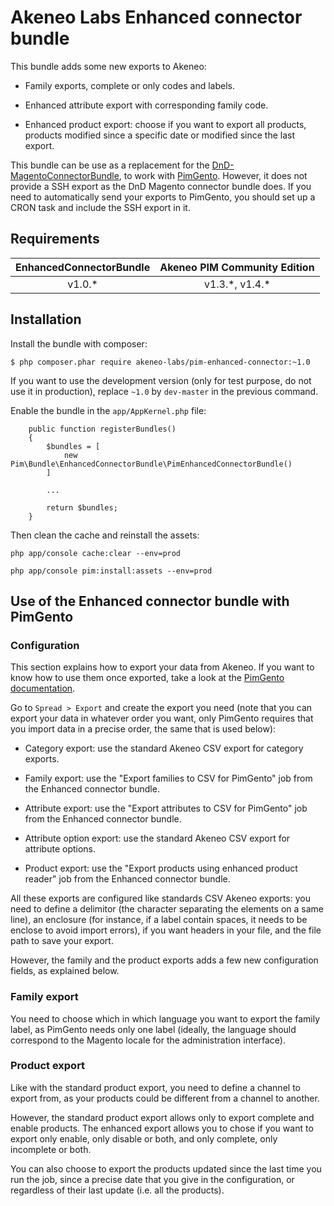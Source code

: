 # Akeneo Labs Enhanced connector bundle

This bundle adds some new exports to Akeneo:

 - Family exports, complete or only codes and labels.

 - Enhanced attribute export with corresponding family code.
 
 - Enhanced product export: choose if you want to export all products, products modified since a specific date or modified since the last export.

This bundle can be use as a replacement for the [DnD-MagentoConnectorBundle](https://github.com/Agence-DnD/DnD-MagentoConnectorBundle), to work with [PimGento](https://github.com/Agence-DnD/PIMGento).
However, it does not provide a SSH export as the DnD Magento connector bundle does. If you need to automatically send your exports to PimGento, you should set up a CRON task and include the SSH export in it.

## Requirements

| EnhancedConnectorBundle | Akeneo PIM Community Edition |
|:-----------------------:|:----------------------------:|
| v1.0.\*                 | v1.3.\*, v1.4.\*             |

## Installation

Install the bundle with composer:

    $ php composer.phar require akeneo-labs/pim-enhanced-connector:~1.0

If you want to use the development version (only for test purpose, do not use it in production), replace `~1.0` by `dev-master` in the previous command.

Enable the bundle in the `app/AppKernel.php` file:

        public function registerBundles()
        {
            $bundles = [
                new Pim\Bundle\EnhancedConnectorBundle\PimEnhancedConnectorBundle()
            ]

            ...

            return $bundles;
        }

Then clean the cache and reinstall the assets:

    php app/console cache:clear --env=prod
    
    php app/console pim:install:assets --env=prod

## Use of the Enhanced connector bundle with PimGento

### Configuration

This section explains how to export your data from Akeneo. If you want to know how to use them once exported, take a look at the [PimGento documentation](https://github.com/Agence-DnD/PIMGento#configuration-and-usage).

Go to ```Spread > Export``` and create the export you need (note that you can export your data in whatever order you want, only PimGento requires that you import data in a precise order, the same that is used below):

* Category export: use the standard Akeneo CSV export for category exports.

* Family export: use the "Export families to CSV for PimGento" job from the Enhanced connector bundle.

* Attribute export: use the "Export attributes to CSV for PimGento" job from the Enhanced connector bundle.

* Attribute option export: use the standard Akeneo CSV export for attribute options.

* Product export: use the "Export products using enhanced product reader" job from the Enhanced connector bundle.

All these exports are configured like standards CSV Akeneo exports: you need to define a delimitor (the character separating the elements on a same line), an enclosure (for instance, if a label contain spaces, it needs to be enclose to avoid import errors), if you want headers in your file, and the file path to save your export.

However, the family and the product exports adds a few new configuration fields, as explained below.

### Family export

You need to choose which in which language you want to export the family label, as PimGento needs only one label (ideally, the language should correspond to the Magento locale for the administration interface).

### Product export

Like with the standard product export, you need to define a channel to export from, as your products could be different from a channel to another.

However, the standard product export allows only to export complete and enable products. The enhanced export allows you to chose if you want to export only enable, only disable or both, and only complete, only incomplete or both.

You can also choose to export the products updated since the last time you run the job, since a precise date that you give in the configuration, or regardless of their last update (i.e. all the products).
